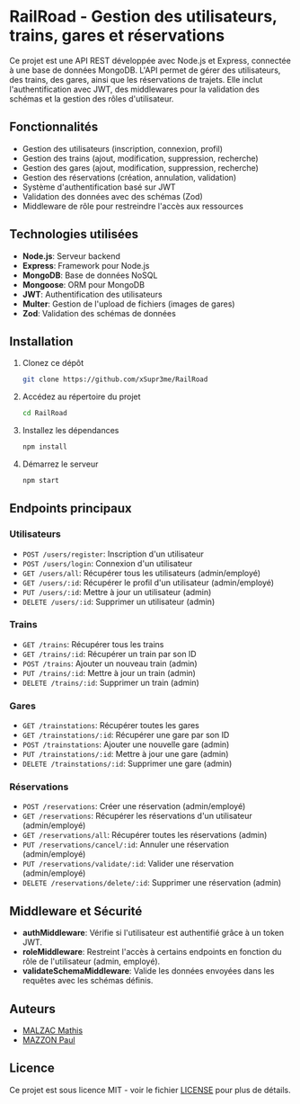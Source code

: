 # **RailRoad - Gestion des utilisateurs, trains, gares et réservations**

Ce projet est une API REST développée avec Node.js et Express, connectée à une base de données MongoDB. L'API permet de gérer des utilisateurs, des trains, des gares, ainsi que les réservations de trajets. Elle inclut l'authentification avec JWT, des middlewares pour la validation des schémas et la gestion des rôles d'utilisateur.

## Fonctionnalités

- Gestion des utilisateurs (inscription, connexion, profil)
- Gestion des trains (ajout, modification, suppression, recherche)
- Gestion des gares (ajout, modification, suppression, recherche)
- Gestion des réservations (création, annulation, validation)
- Système d'authentification basé sur JWT
- Validation des données avec des schémas (Zod)
- Middleware de rôle pour restreindre l'accès aux ressources

## Technologies utilisées

- **Node.js**: Serveur backend
- **Express**: Framework pour Node.js
- **MongoDB**: Base de données NoSQL
- **Mongoose**: ORM pour MongoDB
- **JWT**: Authentification des utilisateurs
- **Multer**: Gestion de l'upload de fichiers (images de gares)
- **Zod**: Validation des schémas de données

## Installation

1. Clonez ce dépôt

   ```bash
   git clone https://github.com/xSupr3me/RailRoad
   ```

2. Accédez au répertoire du projet

   ```bash
   cd RailRoad
   ```

3. Installez les dépendances

   ```bash
   npm install
   ```

4. Démarrez le serveur

   ```bash
   npm start
   ```

## Endpoints principaux

### Utilisateurs

- `POST /users/register`: Inscription d'un utilisateur
- `POST /users/login`: Connexion d'un utilisateur
- `GET /users/all`: Récupérer tous les utilisateurs (admin/employé)
- `GET /users/:id`: Récupérer le profil d'un utilisateur (admin/employé)
- `PUT /users/:id`: Mettre à jour un utilisateur (admin)
- `DELETE /users/:id`: Supprimer un utilisateur (admin)

### Trains

- `GET /trains`: Récupérer tous les trains
- `GET /trains/:id`: Récupérer un train par son ID
- `POST /trains`: Ajouter un nouveau train (admin)
- `PUT /trains/:id`: Mettre à jour un train (admin)
- `DELETE /trains/:id`: Supprimer un train (admin)

### Gares

- `GET /trainstations`: Récupérer toutes les gares
- `GET /trainstations/:id`: Récupérer une gare par son ID
- `POST /trainstations`: Ajouter une nouvelle gare (admin)
- `PUT /trainstations/:id`: Mettre à jour une gare (admin)
- `DELETE /trainstations/:id`: Supprimer une gare (admin)

### Réservations

- `POST /reservations`: Créer une réservation (admin/employé)
- `GET /reservations`: Récupérer les réservations d'un utilisateur (admin/employé)
- `GET /reservations/all`: Récupérer toutes les réservations (admin)
- `PUT /reservations/cancel/:id`: Annuler une réservation (admin/employé)
- `PUT /reservations/validate/:id`: Valider une réservation (admin/employé)
- `DELETE /reservations/delete/:id`: Supprimer une réservation (admin)

## Middleware et Sécurité

- **authMiddleware**: Vérifie si l'utilisateur est authentifié grâce à un token JWT.
- **roleMiddleware**: Restreint l'accès à certains endpoints en fonction du rôle de l'utilisateur (admin, employé).
- **validateSchemaMiddleware**: Valide les données envoyées dans les requêtes avec les schémas définis.


## Auteurs

- [MALZAC Mathis](https://github.com/xSupr3me)
- [MAZZON Paul](https://github.com/paulmzzn)

## Licence

Ce projet est sous licence MIT - voir le fichier [LICENSE](LICENSE) pour plus de détails.
